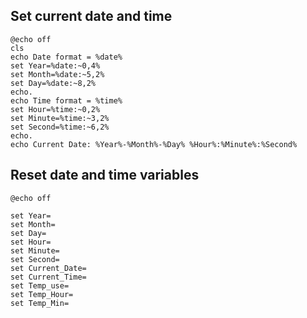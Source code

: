 ## Set current date and time
```batch
@echo off
cls
echo Date format = %date%
set Year=%date:~0,4%
set Month=%date:~5,2%
set Day=%date:~8,2%
echo.
echo Time format = %time%
set Hour=%time:~0,2%
set Minute=%time:~3,2%
set Second=%time:~6,2%
echo.
echo Current Date: %Year%-%Month%-%Day% %Hour%:%Minute%:%Second%
```

## Reset date and time variables
```batch
@echo off

set Year=
set Month=
set Day=
set Hour=
set Minute=
set Second=
set Current_Date=
set Current_Time=
set Temp_use=
set Temp_Hour=
set Temp_Min=
```
